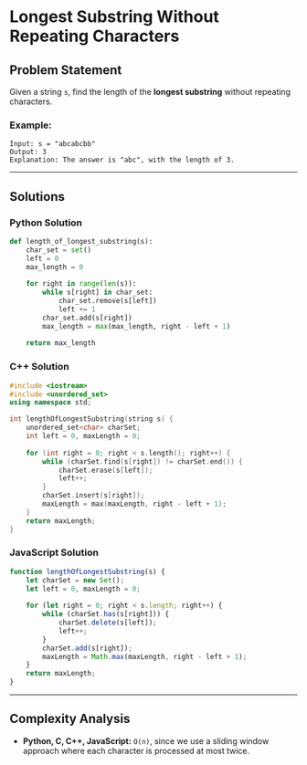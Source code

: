 # Longest Substring Without Repeating Characters

## Problem Statement
Given a string `s`, find the length of the **longest substring** without repeating characters.

### Example:
```plaintext
Input: s = "abcabcbb"
Output: 3
Explanation: The answer is "abc", with the length of 3.
```

---

## Solutions

### Python Solution
```python
def length_of_longest_substring(s):
    char_set = set()
    left = 0
    max_length = 0
    
    for right in range(len(s)):
        while s[right] in char_set:
            char_set.remove(s[left])
            left += 1
        char_set.add(s[right])
        max_length = max(max_length, right - left + 1)
    
    return max_length
```

### C++ Solution
```cpp
#include <iostream>
#include <unordered_set>
using namespace std;

int lengthOfLongestSubstring(string s) {
    unordered_set<char> charSet;
    int left = 0, maxLength = 0;
    
    for (int right = 0; right < s.length(); right++) {
        while (charSet.find(s[right]) != charSet.end()) {
            charSet.erase(s[left]);
            left++;
        }
        charSet.insert(s[right]);
        maxLength = max(maxLength, right - left + 1);
    }
    return maxLength;
}
```

### JavaScript Solution
```javascript
function lengthOfLongestSubstring(s) {
    let charSet = new Set();
    let left = 0, maxLength = 0;
    
    for (let right = 0; right < s.length; right++) {
        while (charSet.has(s[right])) {
            charSet.delete(s[left]);
            left++;
        }
        charSet.add(s[right]);
        maxLength = Math.max(maxLength, right - left + 1);
    }
    return maxLength;
}
```

---

## Complexity Analysis
- **Python, C, C++, JavaScript:** `O(n)`, since we use a sliding window approach where each character is processed at most twice.